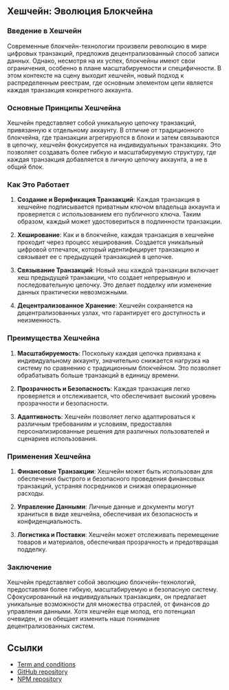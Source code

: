 ## Хешчейн: Эволюция Блокчейна

### Введение в Хешчейн

Современные блокчейн-технологии произвели революцию в мире цифровых транзакций, предложив децентрализованный способ записи данных. Однако, несмотря на их успех, блокчейны имеют свои ограничения, особенно в плане масштабируемости и специфичности. В этом контексте на сцену выходит хешчейн, новый подход к распределенным реестрам, где основным элементом цепи является каждая транзакция конкретного аккаунта.

### Основные Принципы Хешчейна

Хешчейн представляет собой уникальную цепочку транзакций, привязанную к отдельному аккаунту. В отличие от традиционного блокчейна, где транзакции агрегируются в блоки и затем связываются в цепочку, хешчейн фокусируется на индивидуальных транзакциях. Это позволяет создавать более гибкую и масштабируемую структуру, где каждая транзакция добавляется в личную цепочку аккаунта, а не в общий блок.

### Как Это Работает

1. **Создание и Верификация Транзакций**: Каждая транзакция в хешчейне подписывается приватным ключом владельца аккаунта и проверяется с использованием его публичного ключа. Таким образом, каждый может удостовериться в подлинности транзакции.

2. **Хеширование**: Как и в блокчейне, каждая транзакция в хешчейне проходит через процесс хеширования. Создается уникальный цифровой отпечаток, который идентифицирует транзакцию и связывает ее с предыдущей транзакцией в цепочке.

3. **Связывание Транзакций**: Новый хеш каждой транзакции включает хеш предыдущей транзакции, что создает непрерывную и последовательную цепочку. Это делает подделку или изменение данных практически невозможными.

4. **Децентрализованное Хранение**: Хешчейн сохраняется на децентрализованных узлах, что гарантирует его доступность и неизменность.

### Преимущества Хешчейна

1. **Масштабируемость**: Поскольку каждая цепочка привязана к индивидуальному аккаунту, значительно снижается нагрузка на систему по сравнению с традиционным блокчейном. Это позволяет обрабатывать больше транзакций в единицу времени.

2. **Прозрачность и Безопасность**: Каждая транзакция легко проверяется и отслеживается, что обеспечивает высокий уровень прозрачности и безопасности.

3. **Адаптивность**: Хешчейн позволяет легко адаптироваться к различным требованиям и условиям, предоставляя персонализированные решения для различных пользователей и сценариев использования.

### Применения Хешчейна

1. **Финансовые Транзакции**: Хешчейн может быть использован для обеспечения быстрого и безопасного проведения финансовых транзакций, устраняя посредников и снижая операционные расходы.

2. **Управление Данными**: Личные данные и документы могут храниться в виде хешчейна, обеспечивая их безопасность и конфиденциальность.

3. **Логистика и Поставки**: Хешчейн может отслеживать перемещение товаров и материалов, обеспечивая прозрачность и предотвращая подделку.

### Заключение

Хешчейн представляет собой эволюцию блокчейн-технологий, предоставляя более гибкую, масштабируемую и безопасную систему. Сфокусированный на индивидуальных транзакциях, он предлагает уникальные возможности для множества отраслей, от финансов до управления данными. Хотя хешчейн еще молод, его потенциал очевиден, и он обещает изменить наше понимание децентрализованных систем.

## Ссылки

- [Term and conditions](https://mytoken.space/mfm-angular-template/docs/?path=/mfm-wallet/docs/terms_and_conditions.md)
- [GitHub repository](https://github.com/mikefromminsk/mfm-wallet)
- [NPM repository](https://www.npmjs.com/package/mfm-wallet)